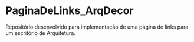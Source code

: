 # PaginaDeLinks_ArqDecor
Repositório desenvolvido para implementação de uma página de links para um escritório de Arquitetura.
